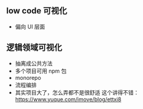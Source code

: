## low code 可视化
- 偏向 UI 层面

## 逻辑领域可视化
- 抽离成公共方法
- 多个项目可用 npm 包
- monorepo
- 流程编排
- 其实项目大了，怎么弄都不是很舒适
这个讲得不错：https://www.yuque.com/imove/blog/ettxi8